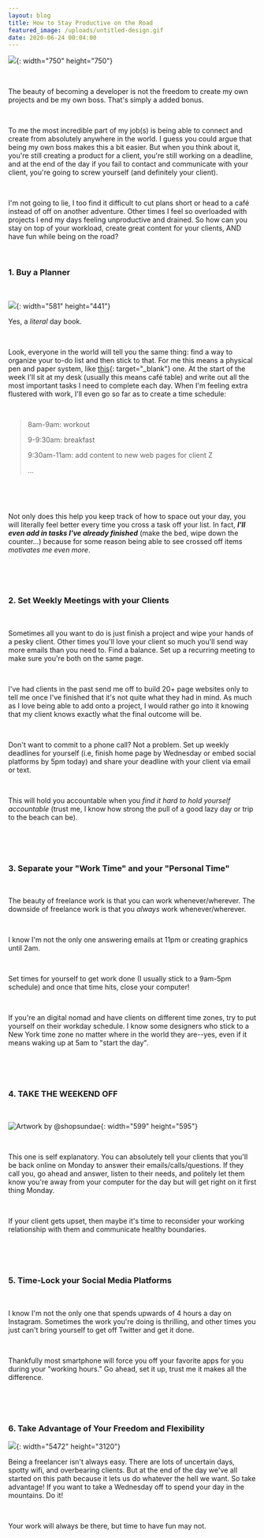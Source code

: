 ```yaml
---
layout: blog
title: How to Stay Productive on the Road
featured_image: /uploads/untitled-design.gif
date: 2020-06-24 00:04:00
---
```


![](/uploads/66448991-798635110532283-5082096392038713864-n.jpg){: width="750" height="750"}

&nbsp;

The beauty of becoming a developer is not the freedom to create my own projects and be my own boss. That's simply a added bonus.&nbsp;

&nbsp;

To me the most incredible part of my job(s) is being able to connect and create from absolutely anywhere in the world. I guess you could argue that being my own boss makes this a bit easier. But when you think about it, you're still creating a product for a client, you're still working on a deadline, and at the end of the day if you fail to contact and communicate with your client, you're going to screw yourself (and definitely your client).&nbsp;

&nbsp;

I'm not going to lie, I too find it difficult to cut plans short or head to a caf&eacute; instead of off on another adventure. Other times I feel so overloaded with projects I end my days feeling unproductive and drained. So how can you stay on top of your workload, create great content for your clients, AND have fun while being on the road?&nbsp;

&nbsp;

### 1\. Buy a Planner

&nbsp;

![](/uploads/screen-shot-2020-07-03-at-6-06-20-pm.png){: width="581" height="441"}

Yes, a *literal* day book.&nbsp;

&nbsp;

Look, everyone in the world will tell you the same thing: find a way to organize your to-do list and then stick to that. For me this means a physical pen and paper system, like [this](https://www.aljahorvat.com/shop/clouds-and-stars-weekly-planner){: target="_blank"} one. At the start of the week I'll sit at my desk (usually this means caf&eacute; table) and write out all the most important tasks I need to complete each day. When I'm feeling extra flustered with work, I'll even go so far as to create a time schedule:&nbsp;

&nbsp;

> 8am-9am: workout
>
>
> 9-9:30am: breakfast
>
>
> 9:30am-11am: add content to new web pages for client Z
>
>
> ...

&nbsp;

&nbsp;

Not only does this help you keep track of how to space out your day, you will literally feel better every time you cross a task off your list. In fact, ***I'll even add in tasks I've already finished*** (make the bed, wipe down the counter...) because for some reason being able to see crossed off items *motivates me even more*.&nbsp;

&nbsp;

&nbsp;

### 2\. Set Weekly Meetings with your Clients

&nbsp;

Sometimes all you want to do is just finish a project and wipe your hands of a pesky client. Other times you'll love your client so much you'll send way more emails than you need to. Find a balance. Set up a recurring meeting to make sure you're both on the same page.&nbsp;

&nbsp;

I've had clients in the past send me off to build 20+ page websites only to tell me once I've finished that it's not quite what they had in mind. As much as I love being able to add onto a project, I would rather go into it knowing that my client knows exactly what the final outcome will be.&nbsp;

&nbsp;

Don't want to commit to a phone call? Not a problem. Set up weekly deadlines for yourself (i.e, finish home page by Wednesday or embed social platforms by 5pm today) and share your deadline with your client via email or text.&nbsp;

&nbsp;

This will hold you accountable when you *find it hard to hold yourself accountable* (trust me, I know how strong the pull of a good lazy day or trip to the beach can be).&nbsp;

&nbsp;

&nbsp;

### 3\. Separate your "Work Time" and your "Personal Time"

&nbsp;

The beauty of freelance work is that you can work whenever/wherever. The downside of freelance work is that you *always* work whenever/wherever.&nbsp;

&nbsp;

I know I'm not the only one answering emails at 11pm or creating graphics until 2am.&nbsp;

&nbsp;

Set times for yourself to get work done (I usually stick to a 9am-5pm schedule) and once that time hits, close your computer\!

&nbsp;

If you're an digital nomad and have clients on different time zones, try to put yourself on their workday schedule. I know some designers who stick to a New York time zone no matter where in the world they are--yes, even if it means waking up at 5am to "start the day".&nbsp;

&nbsp;

&nbsp;

### 4\. TAKE THE WEEKEND OFF

&nbsp;

![Artwork by @shopsundae](/uploads/screen-shot-2020-07-03-at-6-08-37-pm.png "Artwork by @shopsundae"){: width="599" height="595"}

&nbsp;

This one is self explanatory. You can absolutely tell your clients that you'll be back online on Monday to answer their emails/calls/questions. If they call you, go ahead and answer, listen to their needs, and politely let them know you're away from your computer for the day but will get right on it first thing Monday.&nbsp;

&nbsp;

If your client gets upset, then maybe it's time to reconsider your working relationship with them and communicate healthy boundaries.&nbsp;

&nbsp;

&nbsp;

### 5\. Time-Lock your Social Media Platforms

&nbsp;

I know I'm not the only one that spends upwards of 4 hours a day on Instagram. Sometimes the work you're doing is thrilling, and other times you just can't bring yourself to get off Twitter and get it done.&nbsp;

&nbsp;

Thankfully most smartphone will force you off your favorite apps for you during your "working hours." Go ahead, set it up, trust me it makes all the difference.&nbsp;

&nbsp;

&nbsp;

### 6\. Take Advantage of Your Freedom and Flexibility

![](/uploads/ebenezer-chelliah--hamopktunq-unsplash.jpg){: width="5472" height="3120"}

Being a freelancer isn't always easy. There are lots of uncertain days, spotty wifi, and overbearing clients. But at the end of the day we've all started on this path because it lets us do whatever the hell we want. So take advantage\! If you want to take a Wednesday off to spend your day in the mountains. Do it\!&nbsp;

&nbsp;

Your work will always be there, but time to have fun may not.&nbsp;

&nbsp;

&nbsp;

&nbsp;

&nbsp;

&nbsp;